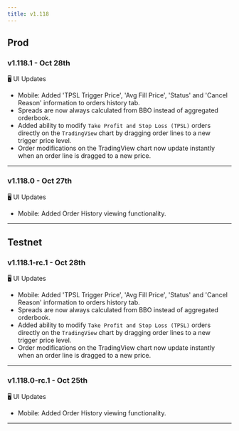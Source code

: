 ```yaml
---
title: v1.118
---
```

## Prod
### v1.118.1 - Oct 28th
🖥️ UI Updates
* Mobile: Added 'TPSL Trigger Price', 'Avg Fill Price', 'Status' and 'Cancel Reason' information to orders history tab.
* Spreads are now always calculated from BBO instead of aggregated orderbook.
* Added ability to modify `Take Profit and Stop Loss (TPSL)` orders directly on the `TradingView` chart by dragging order lines to a new trigger price level.
* Order modifications on the TradingView chart now update instantly when an order line is dragged to a new price.
---
### v1.118.0 - Oct 27th
🖥️ UI Updates
* Mobile: Added Order History viewing functionality.
---
## Testnet
### v1.118.1-rc.1 - Oct 28th
🖥️ UI Updates
* Mobile: Added 'TPSL Trigger Price', 'Avg Fill Price', 'Status' and 'Cancel Reason' information to orders history tab.
* Spreads are now always calculated from BBO instead of aggregated orderbook.
* Added ability to modify `Take Profit and Stop Loss (TPSL)` orders directly on the `TradingView` chart by dragging order lines to a new trigger price level.
* Order modifications on the TradingView chart now update instantly when an order line is dragged to a new price.
---
### v1.118.0-rc.1 - Oct 25th
🖥️ UI Updates
* Mobile: Added Order History viewing functionality.
---
